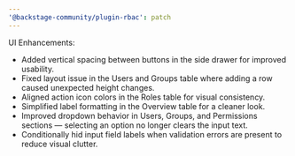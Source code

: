 ```yaml
---
'@backstage-community/plugin-rbac': patch
---
```


UI Enhancements:

- Added vertical spacing between buttons in the side drawer for improved usability.
- Fixed layout issue in the Users and Groups table where adding a row caused unexpected height changes.
- Aligned action icon colors in the Roles table for visual consistency.
- Simplified label formatting in the Overview table for a cleaner look.
- Improved dropdown behavior in Users, Groups, and Permissions sections — selecting an option no longer clears the input text.
- Conditionally hid input field labels when validation errors are present to reduce visual clutter.
